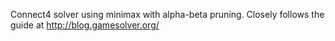 Connect4 solver using minimax with alpha-beta pruning.
Closely follows the guide at http://blog.gamesolver.org/
